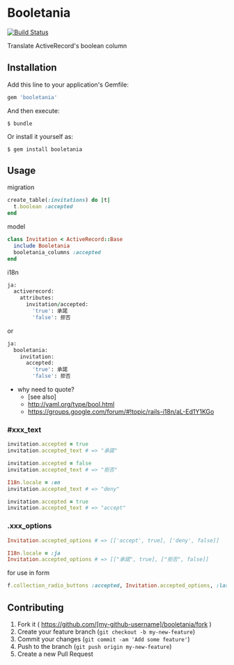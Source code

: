 # Booletania

[![Build Status](https://travis-ci.org/ryoff/booletania.svg?branch=master)](https://travis-ci.org/ryoff/booletania)

Translate ActiveRecord's boolean column

## Installation

Add this line to your application's Gemfile:

```ruby
gem 'booletania'
```

And then execute:

    $ bundle

Or install it yourself as:

    $ gem install booletania

## Usage

migration

```ruby
create_table(:invitations) do |t|
  t.boolean :accepted
end
```

model

```ruby
class Invitation < ActiveRecord::Base
  include Booletania
  booletania_columns :accepted
end
```

i18n

```ruby
ja:
  activerecord:
    attributes:
      invitation/accepted:
        'true': 承諾
        'false': 拒否
```
or
```ruby
ja:
  booletania:
    invitation:
      accepted:
        'true': 承諾
        'false': 拒否
```

- why need to quote?
  - [see also]
  - http://yaml.org/type/bool.html
  - https://groups.google.com/forum/#!topic/rails-i18n/aL-Ed1Y1KGo

### #xxx_text
```ruby
invitation.accepted = true
invitation.accepted_text # => "承諾"

invitation.accepted = false
invitation.accepted_text # => "拒否"

I18n.locale = :en
invitation.accepted_text # => "deny"

invitation.accepted = true
invitation.accepted_text # => "accept"
```

### .xxx_options
```ruby
Invitation.accepted_options # => [['accept', true], ['deny', false]]

I18n.locale = :ja
Invitation.accepted_options # => [["承諾", true], ["拒否", false]]
```

for use in form
```ruby
f.collection_radio_buttons :accepted, Invitation.accepted_options, :last, :first
```

## Contributing

1. Fork it ( https://github.com/[my-github-username]/booletania/fork )
2. Create your feature branch (`git checkout -b my-new-feature`)
3. Commit your changes (`git commit -am 'Add some feature'`)
4. Push to the branch (`git push origin my-new-feature`)
5. Create a new Pull Request
